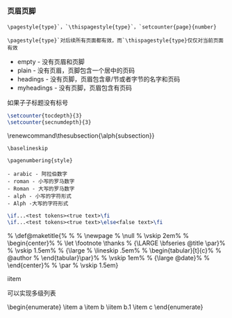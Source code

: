 ### 页眉页脚

```
\pagestyle{type}`，`\thispagestyle{type}`，`setcounter{page}{number}
```

```
\pagestyle{type}`对后续所有页面都有效，而`\thispagestyle{type}仅仅对当前页面有效
```

- empty - 没有页眉和页脚
- plain - 没有页眉，页脚包含一个居中的页码
- headings - 没有页脚，页眉包含章/节或者字节的名字和页码
- myheadings - 没有页脚，页眉包含有页码





如果子子标题没有标号

```tex
\setcounter{tocdepth}{3}
\setcounter{secnumdepth}{3}
```



\renewcommand\thesubsection{\alph{subsection}}



```
\baselineskip
```



```
\pagenumbering{style}

- arabic - 阿拉伯数字
- roman - 小写的罗马数字
- Roman - 大写的罗马数字
- alph - 小写的字符形式
- Alph -大写的字符形式
```

  



```tex
\if...<test tokens><true text>\fi
\if...<test tokens><true text>\else<false text>\fi
```





% \def\@maketitle{%
% %   \newpage
%   \null
%   \vskip 2em%
%   \begin{center}%
%   \let \footnote \thanks
%     {\LARGE \bfseries \@title \par}%
%     \vskip 1.5em%
%     {\large
%       \lineskip .5em%
%       \begin{tabular}[t]{c}%
%         \@author
%       \end{tabular}\par}%
%     \vskip 1em%
%     {\large \@date}%
%   \end{center}%
%   \par
%   \vskip 1.5em}







iitem

可以实现多级列表

\begin{enumerate}
\item a
\item b
  \iitem b.1
\item c
\end{enumerate}

